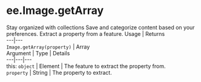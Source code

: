  
#  ee.Image.getArray
Stay organized with collections  Save and categorize content based on your preferences. 
Extract a property from a feature. Usage | Returns  
---|---  
`Image.getArray(property)` | Array  
Argument | Type | Details  
---|---|---  
this: `object` | Element | The feature to extract the property from.  
`property` | String | The property to extract.  
